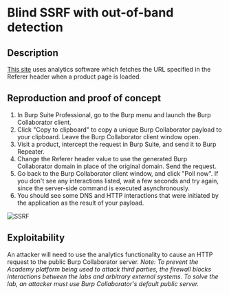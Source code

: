 # Blind SSRF with out-of-band detection

## Description

[This site](https://portswigger.net/web-security/ssrf/blind/lab-out-of-band-detection) uses analytics software which fetches the URL specified in the Referer header when a product page is loaded.

## Reproduction and proof of concept

1. In Burp Suite Professional, go to the Burp menu and launch the Burp Collaborator client.
2. Click "Copy to clipboard" to copy a unique Burp Collaborator payload to your clipboard. Leave the Burp Collaborator client window open.
3. Visit a product, intercept the request in Burp Suite, and send it to Burp Repeater.
4. Change the Referer header value to use the generated Burp Collaborator domain in place of the original domain. Send the request.
5. Go back to the Burp Collaborator client window, and click "Poll now". If you don't see any interactions listed, wait a few seconds and try again, since the server-side command is executed asynchronously.
6. You should see some DNS and HTTP interactions that were initiated by the application as the result of your payload.

![SSRF](/_static/images/ssrf9.png)

## Exploitability

An attacker will need to use the analytics functionality to cause an HTTP request to the public Burp Collaborator server. _Note: To prevent the Academy platform being used to attack third parties, the firewall blocks interactions between the labs and arbitrary external systems. To solve the lab, an attacker must use Burp Collaborator's default public server._
